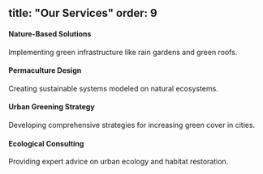 title: "Our Services"
order: 9
---

#### Nature-Based Solutions
Implementing green infrastructure like rain gardens and green roofs.

#### Permaculture Design
Creating sustainable systems modeled on natural ecosystems.

#### Urban Greening Strategy
Developing comprehensive strategies for increasing green cover in cities.

#### Ecological Consulting
Providing expert advice on urban ecology and habitat restoration.
